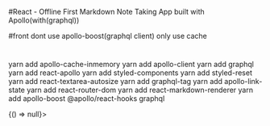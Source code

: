 #React - Offline First Markdown Note Taking App built with Apollo(with(graphql))

#front
dont use apollo-boost(graphql client)
only use cache

#

yarn add apollo-cache-inmemory
yarn add apollo-client
yarn add graphql
yarn add react-apollo
yarn add styled-components
yarn add styled-reset
yarn add react-textarea-autosize
yarn add graphql-tag
yarn add apollo-link-state
yarn add react-router-dom
yarn add react-markdown-renderer
yarn add apollo-boost @apollo/react-hooks graphql

<Query query={GET_NOTES}>{() => null}></Query>

